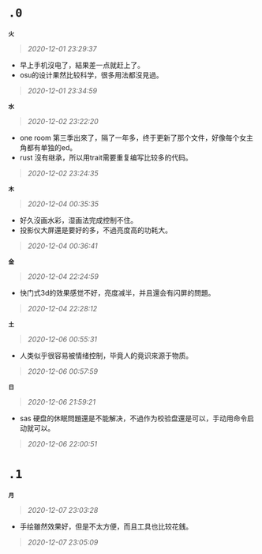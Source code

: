 **`.0`**
========
**`火`**
>*2020-12-01 23:29:37*
- 早上手机沒电了，結果差一点就赶上了。
- osu的设计果然比较科学，很多用法都沒見過。
>*2020-12-01 23:34:59*

**`水`**
>*2020-12-02 23:22:20*
- one room 第三季出來了，隔了一年多，终于更新了那个文件，好像每个女主角都有单独的ed。
- rust 沒有继承，所以用trait需要重复编写比较多的代码。
>*2020-12-02 23:24:35*

**`木`**
>*2020-12-04 00:35:35*
- 好久沒画水彩，湿画法完成控制不住。
- 投影仪大屏還是要好的多，不過亮度高的功耗大。
>*2020-12-04 00:36:41*

**`金`**
>*2020-12-04 22:24:59*
- 快门式3d的效果感觉不好，亮度减半，并且還会有闪屏的問題。
>*2020-12-04 22:28:12*

**`土`**
>*2020-12-06 00:55:31*
- 人类似乎很容易被情绪控制，毕竟人的竟识來源于物质。
>*2020-12-06 00:57:59*

**`日`**
>*2020-12-06 21:59:21*
- sas 硬盘的休眠問題還是不能解决，不過作为校验盘還是可以，手动用命令启动就可以。
>*2020-12-06 22:00:51*

**`.1`**
========
**`月`**
>*2020-12-07 23:03:28*
- 手绘雖然效果好，但是不太方便，而且工具也比较花銭。
>*2020-12-07 23:05:09*